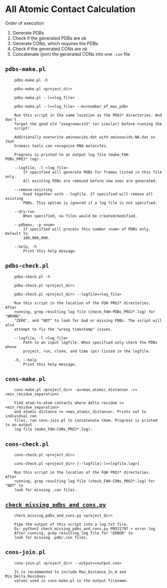 # All Atomic Contact Calculation

Order of execution

  1. Generate PDBs
  1. Check if the generated PDBs are ok
  1. Generate CONs, which requires the PDBs
  1. Check if the generated CONs are ok
  1. Concatenate (join) the generated CONs into one `.con` file

## `pdbs-make.pl`

```man
    pdbs-make.pl -h

    pdbs-make.pl <project_dir>

    pdbs-make.pl --l=<log_file>

    pdbs-make.pl --l=<log_file> --m=<number_of_max_pdb>

    Run this script in the same location as the PROJ* directories. And don't
    forget the good old "usegromacs33" (or similar) before running the
    script!

    Additionally overwrite aminoacids.dat with aminoacids-NA.dat so that
    Gromacs tools can recognize RNA molecules.

    Progress is printed to an output log file (make_FAH-PDBs_PROJ*.log).

    --logfile, -l <log_file>
        If specified will generate PDBs for frames listed in this file only.
        All existing PDBs are removed before new ones are generated.

    --remove-existing
        Used together with --logfile. If specified will remove all existing
        PDBs. This option is ignored if a log file is not specified.

    --dry-run
        When specified, no files would be created/modified.

    --pdbmax, -p <num>
        If specified will process this number <num> of PDBs only. Default to
        100,000,000.

    --help, -h
        Print this help message.
```

## `pdbs-check.pl`

```man
    pdbs-check.pl -h

    pdbs-check.pl <project_dir>

    pdbs-check.pl <project_dir> --logfile=<log_file>

    Run this script in the location of the F@H PROJ* directories. After
    running, grep resulting log file (check_FAH-PDBs_PROJ*.log) for "WRONG",
    "ZERO", and "NOT" to look for bad or missing PDBs. The script will also
    attempt to fix the "wrong timestamp" issues.

    --logfile, -l <log_file>
        Path to an input logfile. When specified only check the PDBs whose
        project, run, clone, and time (ps) listed in the logfile.

    -h, --help
        Print this help message.
```

## `cons-make.pl`

```man
    cons-make.pl <project_dir> -a=<max_atomic_distance> -r=<min_residue_separation>

    Find atom-to-atom contacts where delta residue >= <min_residue_separation>
    and atomic distance <= <max_atomic_distance>. Prints out to individual con
    files, run cons-join.pl to concatenate them. Progress is printed to an output
    log file (make_FAH-CONs_PROJ*.log).
```

## `cons-check.pl`

```man
    cons-check.pl <project_dir>

    cons-check.pl <project_dir> [--logfile|-l=<logfile.log>]

    Run this script in the location of the F@H PROJ* directories. After
    running, grep resulting log file (check_FAH-CONs_PROJ*.log) for "NOT" to
    look for missing .con files.
```

## [`check_missing_pdbs_and_cons.py`](check_missing_pdbs_and_cons.py)

```man
    check_missing_pdbs_and_cons.py <project_dir>

    Pipe the output of this script into a log.txt file.
    Ex: python2 check_missing_pdbs_and_cons.py PROJ1797 > error.log
    After running, grep resulting log file for "ERROR" to
    look for missing .pdb/.con files.
```

## `cons-join.pl`

```man
    cons-join.pl <project_dir> --output=<output.con>

    It is recommended to include Max_Distance_In_A and Min_Delta_Residues
    values used in cons-make.pl in the output filename.
```
